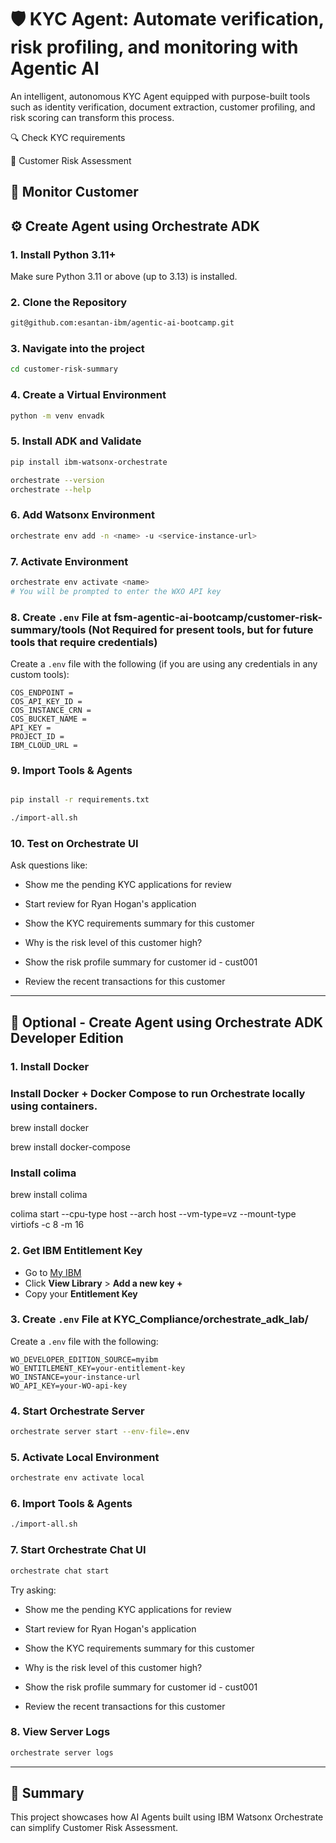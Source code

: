 # 🛡️ KYC Agent: Automate verification, risk profiling, and monitoring with Agentic AI
An intelligent, autonomous KYC Agent equipped with purpose-built tools such as identity verification, document extraction, customer profiling, and risk scoring can transform this process.


🔍 Check KYC requirements

📑 Customer Risk Assessment

🧠 Monitor Customer
---

## ⚙️ Create Agent using Orchestrate ADK

### 1. Install Python 3.11+

Make sure Python 3.11 or above (up to 3.13) is installed.

### 2. Clone the Repository

```bash
git@github.com:esantan-ibm/agentic-ai-bootcamp.git
```

### 3. Navigate into the project

```bash
cd customer-risk-summary
```

### 4. Create a Virtual Environment

```bash
python -m venv envadk
```

### 5. Install ADK and Validate

```bash
pip install ibm-watsonx-orchestrate

orchestrate --version
orchestrate --help
```

### 6. Add Watsonx Environment

```bash
orchestrate env add -n <name> -u <service-instance-url>
```

### 7. Activate Environment

```bash
orchestrate env activate <name>
# You will be prompted to enter the WXO API key
```
### 8. Create `.env` File at fsm-agentic-ai-bootcamp/customer-risk-summary/tools (Not Required for present tools, but for future tools that require credentials)

Create a `.env` file with the following (if you are using any credentials in any custom tools):

```env
COS_ENDPOINT =
COS_API_KEY_ID =
COS_INSTANCE_CRN =
COS_BUCKET_NAME =
API_KEY =
PROJECT_ID =
IBM_CLOUD_URL =
```

### 9. Import Tools & Agents

```bash

pip install -r requirements.txt

./import-all.sh
```

### 10. Test on Orchestrate UI

Ask questions like:

* Show me the pending KYC applications for review

* Start review for Ryan Hogan's application

* Show the KYC requirements summary for this customer

* Why is the risk level of this customer high?

* Show the risk profile summary for customer id - cust001

* Review the recent transactions for this customer

---

## 🧪 Optional - Create Agent using Orchestrate ADK Developer Edition

### 1. Install Docker

### Install Docker + Docker Compose to run Orchestrate locally using containers.

brew install docker

brew install docker-compose

### Install colima

brew install colima

colima start --cpu-type host --arch host --vm-type=vz --mount-type virtiofs -c 8 -m 16


### 2. Get IBM Entitlement Key

* Go to [My IBM](https://myibm.ibm.com/products-services/containerlibrary)
* Click **View Library** > **Add a new key +**
* Copy your **Entitlement Key**

### 3. Create `.env` File at KYC_Compliance/orchestrate_adk_lab/

Create a `.env` file with the following:

```env
WO_DEVELOPER_EDITION_SOURCE=myibm
WO_ENTITLEMENT_KEY=your-entitlement-key
WO_INSTANCE=your-instance-url
WO_API_KEY=your-WO-api-key
```

### 4. Start Orchestrate Server

```bash
orchestrate server start --env-file=.env
```

### 5. Activate Local Environment

```bash
orchestrate env activate local
```       

### 6. Import Tools & Agents


```bash
./import-all.sh
```

### 7. Start Orchestrate Chat UI

```bash
orchestrate chat start
```

Try asking:

* Show me the pending KYC applications for review

* Start review for Ryan Hogan's application

* Show the KYC requirements summary for this customer

* Why is the risk level of this customer high?

* Show the risk profile summary for customer id - cust001

* Review the recent transactions for this customer

### 8. View Server Logs

```bash
orchestrate server logs
```

---


## 🧠 Summary

This project showcases how AI Agents built using IBM Watsonx Orchestrate can simplify Customer Risk Assessment.
